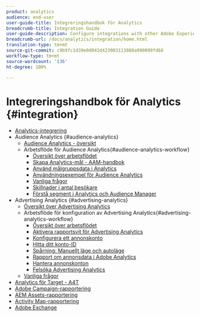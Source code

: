 ```yaml
---
product: analytics
audience: end-user
user-guide-title: Integreringshandbok för Analytics
breadcrumb-title: Integration Guide
user-guide-description: Configure integrations with other Adobe Experience Cloud solutions, such as Audience Manager, Advertising Cloud, and Target.
breadcrumb-url: /docs/analytics/integration/home.html
translation-type: tm+mt
source-git-commit: c9b9fc1d39e0d042d423003113888a990099fd68
workflow-type: tm+mt
source-wordcount: '136'
ht-degree: 100%

---
```



# Integreringshandbok för Analytics {#integration}

+ [Analytics-integrering](home.md)
+ Audience Analytics {#audience-analytics}
   + [Audience Analytics - översikt](c-audience-analytics/mc-audiences-aam.md)
   + Arbetsflöde för Audience Analytics{#audience-analytics-workflow}
      + [Översikt över arbetsflödet](c-audience-analytics/c-workflow/audiences-workflow.md)
      + [Skapa Analytics-mål - AAM-handbok](https://docs.adobe.com/help/sv-SE/audience-manager/user-guide/features/destinations/experience-cloud-destinations/create-analytics-destination.html)
      + [Använd målgruppsdata i Analytics](c-audience-analytics/c-workflow/use-audience-data-analytics.md)
      + [Användningsexempel för Audience Analytics](c-audience-analytics/aam-audience-use-cases.md)
      + [Vanliga frågor](c-audience-analytics/mc-audiences-faqs.md)
      + [Skillnader i antal besökare](c-audience-analytics/visitor-count-reconciliation.md)
      + [Förstå segment i Analytics och Audience Manager](c-audience-analytics/aam-analytics-segments.md)
+ Advertising Analytics {#advertising-analytics}
   + [Översikt över Advertising Analytics](c-advertising-analytics/overview.md)
   + Arbetsflöde för konfiguration av Advertising Analytics{#advertising-analytics-workflow}
      + [Översikt över arbetsflödet](c-advertising-analytics/c-adanalytics-workflow/aa-workflow.md)
      + [Aktivera rapportsvit för Advertising Analytics](c-advertising-analytics/c-adanalytics-workflow/aa-provision-rs.md)
      + [Konfigurera ett annonskonto](c-advertising-analytics/c-adanalytics-workflow/aa-create-ad-account.md)
      + [Hitta ditt konto-ID](c-advertising-analytics/c-adanalytics-workflow/aa-locate-account-id.md)
      + [Spårning: Manuellt läge och autoläge](c-advertising-analytics/c-adanalytics-workflow/aa-manual-vs-automatic-tracking.md)
      + [Rapport om annonsdata i Adobe Analytics](c-advertising-analytics/c-adanalytics-workflow/aa-report-ad-data-an.md)
      + [Hantera annonskonton](c-advertising-analytics/c-adanalytics-workflow/aa-manage-ad-accounts.md)
      + [Felsöka Advertising Analytics](c-advertising-analytics/c-adanalytics-workflow/aa-troubleshooting.md)
   + [Vanliga frågor](c-advertising-analytics/aa-faq.md)
+ [Analytics för Target - A4T](https://docs.adobe.com/content/help/sv-SE/target/using/integrate/a4t/a4t.html)
+ [Adobe Campaign-rapportering](adobe-campaign.md)
+ [AEM Assets-rapportering](aem-assets-reporting.md)
+ [Activity Map-rapportering](activitmap-reporting.md)
+ [Adobe Exchange](https://www.adobeexchange.com/experiencecloud.analytics.html#product)

